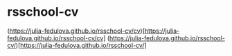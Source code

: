 # rsschool-cv
 (https://julia-fedulova.github.io/rsschool-cv/cv)[https://julia-fedulova.github.io/rsschool-cv/cv]
 (https://julia-fedulova.github.io/rsschool-cv/)[https://julia-fedulova.github.io/rsschool-cv/]
